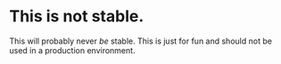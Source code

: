 # This is not stable.
This will probably never *be* stable. This is just for fun and should not be used in a production environment.
